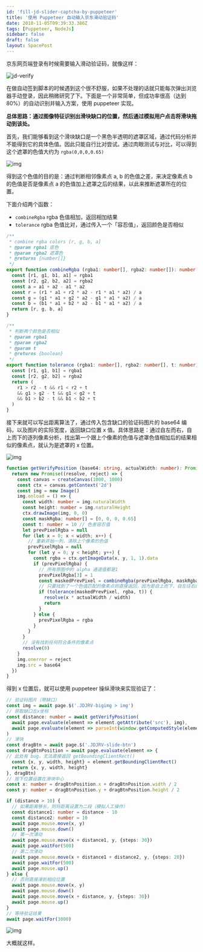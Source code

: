 ```yaml
---
id: 'fill-jd-slider-captcha-by-puppeteer'
title: '使用 Puppeteer 自动输入京东滑动验证码'
date: 2018-11-05T09:39:33.386Z
tags: [Puppeteer, NodeJs]
sidebar: false
draft: false
layout: SpacePost
---
```





<!-- 「」 -->

京东网页端登录有时候需要输入滑动验证码，就像这样：

![jd-verify](https://user-images.githubusercontent.com/5960988/48596434-ff732280-e993-11e8-94db-2f82be82a1ab.png)

在做自动签到脚本的时候遇到这个很不舒服，如果不处理的话就只能每次弹出浏览器手动登录，因此稍微研究了下。下面是一个非常简单，但成功率很高（达到80%）的自动识别并输入方案，使用 puppeteer 实现。

**总体思路：通过图像特征识别出滑块缺口的位置，然后通过模拟用户点击将滑块拖动到该处。**

<!-- more -->

首先，我们能够看到这个滑块缺口是一个黑色半透明的遮罩区域，通过代码分析并不能得到它的具体色值。因此只能自行比对尝试。通过肉眼测试与对比，可以得到这个遮罩的色值大约为 `rgba(0,0,0,0.65)`

![img](https://user-images.githubusercontent.com/5960988/48612937-52b19900-e9c5-11e8-97c4-eab52883c540.png)

得到这个色值的目的是：通过判断相邻像素点 a, b 的色值之差，来决定像素点 b 的色值是否是像素点 a 的色值加上遮罩之后的结果，以此来推断遮罩所在的位置。

下面介绍两个函数：

* `combineRgba` rgba 色值相加，返回相加结果
* `tolerance` rgba 色值比对，通过传入一个「容忍值」，返回颜色是否相似

```typescript
/**
 * combine rgba colors [r, g, b, a]
 * @param rgba1 底色
 * @param rgba2 遮罩色
 * @returns {number[]}
 */
export function combineRgba (rgba1: number[], rgba2: number[]): number[] {
  const [r1, g1, b1, a1] = rgba1
  const [r2, g2, b2, a2] = rgba2
  const a = a1 + a2 - a1 * a2
  const r = (r1 * a1 + r2 * a2 - r1 * a1 * a2) / a
  const g = (g1 * a1 + g2 * a2 - g1 * a1 * a2) / a
  const b = (b1 * a1 + b2 * a2 - b1 * a1 * a2) / a
  return [r, g, b, a]
}

/**
 * 判断两个颜色是否相似
 * @param rgba1
 * @param rgba2
 * @param t
 * @returns {boolean}
 */
export function tolerance (rgba1: number[], rgba2: number[], t: number): boolean {
  const [r1, g1, b1] = rgba1
  const [r2, g2, b2] = rgba2
  return (
    r1 > r2 - t && r1 < r2 + t
    && g1 > g2 - t && g1 < g2 + t
    && b1 > b2 - t && b1 < b2 + t
  )
}
```

接下来就可以写出距离算法了，通过传入包含缺口的验证码图片的 base64 编码，以及图片的实际宽度，返回缺口位置 x 值。具体思路是：通过自左而右，自上而下的逐列像素分析，找出第一个跟上个像素的色值与遮罩色值相加后的结果相似的像素点，就认为是遮罩的 x 位置。

![img](https://user-images.githubusercontent.com/5960988/48612892-33b30700-e9c5-11e8-94d7-a6cc6ec30c87.png)

```typescript
function getVerifyPosition (base64: string, actualWidth: number): Promise<number> {
  return new Promise((resolve, reject) => {
    const canvas = createCanvas(1000, 1000)
    const ctx = canvas.getContext('2d')
    const img = new Image()
    img.onload = () => {
      const width: number = img.naturalWidth
      const height: number = img.naturalHeight
      ctx.drawImage(img, 0, 0)
      const maskRgba: number[] = [0, 0, 0, 0.65]
      const t: number = 10 // 色差容忍值
      let prevPixelRgba = null
      for (let x = 0; x < width; x++) {
        // 重新开始一列，清除上个像素的色值
        prevPixelRgba = null
        for (let y = 0; y < height; y++) {
          const rgba = ctx.getImageData(x, y, 1, 1).data
          if (prevPixelRgba) {
            // 所有原图中的 alpha 通道值都是1
            prevPixelRgba[3] = 1
            const maskedPrevPixel = combineRgba(prevPixelRgba, maskRgba)
            // 只要找到了一个色值匹配的像素点则直接返回，因为是自上而下，自左往右的查找，第一个像素点已经满足"最近"的条件
            if (tolerance(maskedPrevPixel, rgba, t)) {
              resolve(x * actualWidth / width)
              return
            }
          } else {
            prevPixelRgba = rgba
          }
        }
      }
      // 没有找到任何符合条件的像素点
      resolve(0)
    }
    img.onerror = reject
    img.src = base64
  })
}
```

得到 x 位置后，就可以使用 puppeteer 操纵滑块来实现验证了：

```typescript
// 验证码图片（带缺口）
const img = await page.$('.JDJRV-bigimg > img')
// 获取缺口左x坐标
const distance: number = await getVerifyPosition(
  await page.evaluate(element => element.getAttribute('src'), img),
  await page.evaluate(element => parseInt(window.getComputedStyle(element).width), img)
)
// 滑块
const dragBtn = await page.$('.JDJRV-slide-btn')
const dragBtnPosition = await page.evaluate(element => {
// 此处有 bug，无法直接返回 getBoundingClientRect()
  const {x, y, width, height} = element.getBoundingClientRect()
  return {x, y, width, height}
}, dragBtn)
// 按下位置设置在滑块中心
const x: number = dragBtnPosition.x + dragBtnPosition.width / 2
const y: number = dragBtnPosition.y + dragBtnPosition.height / 2

if (distance > 10) {
  // 如果距离够长，则将距离设置为二段（模拟人工操作）
  const distance1: number = distance - 10
  const distance2: number = 10
  await page.mouse.move(x, y)
  await page.mouse.down()
  // 第一次滑动
  await page.mouse.move(x + distance1, y, {steps: 30})
  await page.waitFor(500)
  // 第二次滑动
  await page.mouse.move(x + distance1 + distance2, y, {steps: 20})
  await page.waitFor(500)
  await page.mouse.up()
} else {
  // 否则直接滑到相应位置
  await page.mouse.move(x, y)
  await page.mouse.down()
  await page.mouse.move(x + distance, y, {steps: 30})
  await page.mouse.up()
}
// 等待验证结果
await page.waitFor(3000)
```

![img](https://user-images.githubusercontent.com/5960988/48613026-91dfea00-e9c5-11e8-988b-42d823a3699a.png)

大概就这样。

